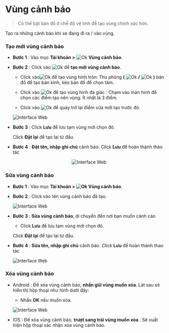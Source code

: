 # Vùng cảnh báo
 
 > Có thể bật bản đồ ở chế độ vệ tinh để tạo vùng chính xác hơn.

 Tạo ra những cảnh báo khi xe đang đi ra / vào vùng.
  
<div id="warning-area"> 
</div>

### Tạo mới vùng cảnh báo 

- **Bước 1** : Vào mục **Tài khoản >** <span class="icon-left svg-filter-info">![Ok](/docs/assets/images/web-interface/icon/SVG/pentagon.svg) **Vùng cảnh báo**.

- **Bước 2** : Click vào <span class="icon-left svg-filter-info">![Ok](/docs/assets/images/web-interface/icon/SVG/plus.svg) để **tạo mới vùng cảnh báo**.

    * Click vào<span class="icon-left svg-filter-info">![Ok](/docs/assets/images/web-interface/icon/SVG/circle.svg) để tạo vùng hình tròn: Thu phóng **(** <span class="icon-left svg-filter-info">![Ok](/docs/assets/images/web-interface/icon/SVG/plus.svg) **/** <span class="icon-left svg-filter-info">![Ok](/docs/assets/images/web-interface/icon/SVG/minus.svg)  **)** bản đồ để tạo bán kính, kéo bản đồ để chọn tâm. 

    * Click vào <span class="icon-left svg-filter-info">![Ok](/docs/assets/images/web-interface/icon/SVG/pentagon.svg) để tạo vùng hình đa giác : Chạm vào màn  hình để chọn các điểm tạo nên vùng. Ít nhất là 3 điểm.

    * Click vào <span class="icon-left svg-filter-info">![Ok](/docs/assets/images/web-interface/icon/SVG/icons8-undo.svg) để quay trở lại điểm vừa mới tạo trước đó.

    <span class="icon-left5">![Interface Web](/docs/assets/images/web-interface/app-gotrack365/creat-geofence-365.jpg)

    
* **Bước 3** : Click **Lưu** để lưu tạm vùng mới chọn đó.

    Click **Đặt lại** để tạo lại từ đầu.

* **Bước 4** : **Đặt tên, nhập ghi chú** cảnh báo.
Click **Lưu** để hoàn thành tháo tác

    <span style="display:block;text-align:center">![Interface Web](/docs/assets/images/web-interface/app-gotrack365/creat-geofence-4-365.jpg)



### Sửa vùng cảnh báo

- **Bước 1** : Vào mục **Tài khoản > <span class="icon-left svg-filter-info">![Ok](/docs/assets/images/web-interface/icon/SVG/pentagon.svg) Vùng cảnh báo**.

- **Bước 2** : Click vào tên vùng cảnh báo đã tạo.

    <span class="icon-left5">![Interface Web](/docs/assets/images/web-interface/app-gotrack365/edit-geofence-365.jpg)

- **Bước 3** : **Sửa vùng cảnh báo**, di chuyển đến nơi bạn muốn cảnh cáo
   
    * Click **Lưu** để lưu tạm vùng mới chọn đó.

     Click **Đặt lại** để tạo lại từ đầu.

* **Bước 4** : **Sửa tên, nhập ghi chú** cảnh báo.
Click **Lưu** để hoàn thành thao tác

    <span class="icon-left5">![Interface Web](/docs/assets/images/web-interface/app-gotrack365/edit-geofence-4-365.jpg)

### Xóa vùng cảnh báo

* Android : 
Để xóa vùng cảnh báo, **nhấn giữ vùng muốn xóa**. Lát sau sẽ hiển thị hộp thoại như hình dưới đây: 
    * Nhấn **OK** nếu muốn xóa.

    <span class="icon-left4">![Interface Web](/docs/assets/images/web-interface/app-gotrack365/delete-geofence.jpg)

* IOS : 
    Để xóa vùng cảnh báo, **trượt sang trái vùng muốn xóa** . Sẽ xuất hiện hộp thoại xác nhận xóa vùng cảnh báo.





